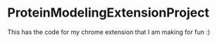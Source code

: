 # ProteinModelingExtensionProject
This has the code for my chrome extension that I am making for fun :) 
